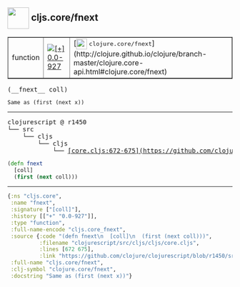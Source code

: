 ## <img width="48px" valign="middle" src="http://i.imgur.com/Hi20huC.png"> cljs.core/fnext

 <table border="1">
<tr>
<td>function</td>
<td><a href="https://github.com/cljsinfo/api-refs/tree/0.0-927"><img valign="middle" alt="[+] 0.0-927" src="https://img.shields.io/badge/+-0.0--927-lightgrey.svg"></a> </td>
<td>
[<img height="24px" valign="middle" src="http://i.imgur.com/1GjPKvB.png"> <samp>clojure.core/fnext</samp>](http://clojure.github.io/clojure/branch-master/clojure.core-api.html#clojure.core/fnext)
</td>
</tr>
</table>

 <samp>
(__fnext__ coll)<br>
</samp>

```
Same as (first (next x))
```

---

 <pre>
clojurescript @ r1450
└── src
    └── cljs
        └── cljs
            └── <ins>[core.cljs:672-675](https://github.com/clojure/clojurescript/blob/r1450/src/cljs/cljs/core.cljs#L672-L675)</ins>
</pre>

```clj
(defn fnext
  [coll]
  (first (next coll)))
```


---

```clj
{:ns "cljs.core",
 :name "fnext",
 :signature ["[coll]"],
 :history [["+" "0.0-927"]],
 :type "function",
 :full-name-encode "cljs.core_fnext",
 :source {:code "(defn fnext\n  [coll]\n  (first (next coll)))",
          :filename "clojurescript/src/cljs/cljs/core.cljs",
          :lines [672 675],
          :link "https://github.com/clojure/clojurescript/blob/r1450/src/cljs/cljs/core.cljs#L672-L675"},
 :full-name "cljs.core/fnext",
 :clj-symbol "clojure.core/fnext",
 :docstring "Same as (first (next x))"}

```
